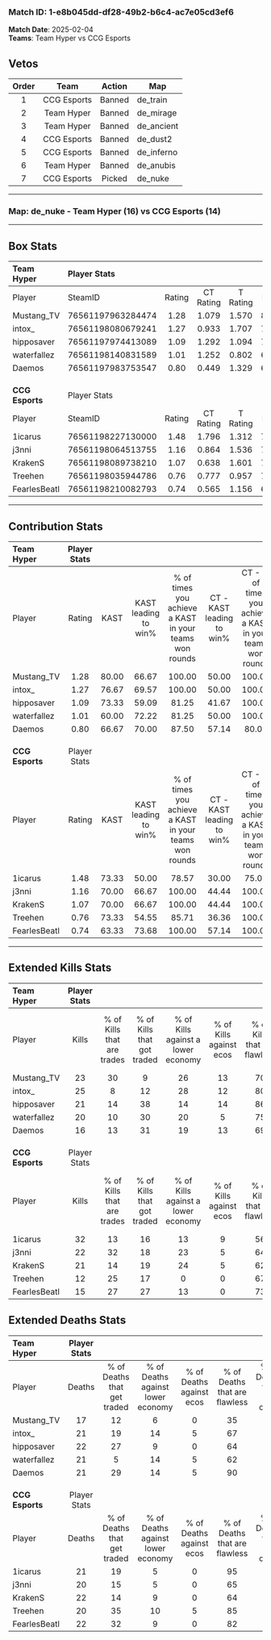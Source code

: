 ### Match ID: 1-e8b045dd-df28-49b2-b6c4-ac7e05cd3ef6  
**Match Date**: 2025-02-04  
**Teams**: Team Hyper vs CCG Esports  

## Vetos  

| Order | Team | Action | Map |
| :---: | :--: | :----: | --- |
| 1 | CCG Esports | Banned | de_train |
| 2 | Team Hyper | Banned | de_mirage |
| 3 | Team Hyper | Banned | de_ancient |
| 4 | CCG Esports | Banned | de_dust2 |
| 5 | CCG Esports | Banned | de_inferno |
| 6 | Team Hyper | Banned | de_anubis |
| 7 | CCG Esports | Picked | de_nuke |

---  

### **Map**: de_nuke - Team Hyper (16) vs CCG Esports (14)  
---  

## Box Stats  

| **Team Hyper**  | Player Stats      |        |           |          |       |       |       |         |        |      |     |
| :- | :- | :-: | :-: | :-: | :-: | :-: | :-: | :-: | :-: | :-: | :-: |
| Player          | SteamID           | Rating | CT Rating | T Rating | KAST  |  ADR  | Kills | Assists | Deaths | K/D  | HS% |
| Mustang_TV      | 76561197963284474 |  1.28  |   1.079   |  1.570   | 80.00 | 80.8  |  23   |    5    |   17   | 1.35 | 34  |
| intox_          | 76561198080679241 |  1.27  |   0.933   |  1.707   | 76.67 | 85.8  |  25   |    7    |   21   | 1.19 | 60  |
| hipposaver      | 76561197974413089 |  1.09  |   1.292   |  1.094   | 73.33 | 80.9  |  21   |    5    |   22   | 0.95 | 71  |
| waterfallez     | 76561198140831589 |  1.01  |   1.252   |  0.802   | 60.00 | 86.5  |  20   |    9    |   21   | 0.95 | 55  |
| Daemos          | 76561197983753547 |  0.80  |   0.449   |  1.329   | 66.67 | 49.3  |  16   |    2    |   21   | 0.76 | 56  |
|                 |                   |        |           |          |       |       |       |         |        |      |     |
|                 |                   |        |           |          |       |       |       |         |        |      |     |
|                 |                   |        |           |          |       |       |       |         |        |      |     |
| **CCG Esports** | Player Stats      |        |           |          |       |       |       |         |        |      |     |
| Player          | SteamID           | Rating | CT Rating | T Rating | KAST  |  ADR  | Kills | Assists | Deaths | K/D  | HS% |
| 1icarus         | 76561198227130000 |  1.48  |   1.796   |  1.312   | 73.33 | 101.2 |  32   |    4    |   21   | 1.52 | 62  |
| j3nni           | 76561198064513755 |  1.16  |   0.864   |  1.536   | 70.00 | 88.6  |  22   |    9    |   20   | 1.10 | 59  |
| KrakenS         | 76561198089738210 |  1.07  |   0.638   |  1.601   | 70.00 | 80.2  |  21   |    7    |   22   | 0.95 | 42  |
| Treehen         | 76561198035944786 |  0.76  |   0.777   |  0.957   | 73.33 | 47.9  |  12   |    6    |   20   | 0.60 | 50  |
| FearlesBeatl    | 76561198210082793 |  0.74  |   0.565   |  1.156   | 63.33 | 52.4  |  15   |    1    |   22   | 0.68 | 80  |
---  

## Contribution Stats  

| **Team Hyper**  | Player Stats |       |                      |                                                        |                           |                                                             |                          |                                                            |
| :- | :-: | :-: | :-: | :-: | :-: | :-: | :-: | :-: |
| Player          |    Rating    | KAST  | KAST leading to win% | % of times you achieve a KAST in your teams won rounds | CT - KAST leading to win% | CT - % of times you achieve a KAST in your teams won rounds | T - KAST leading to win% | T - % of times you achieve a KAST in your teams won rounds |
| Mustang_TV      |     1.28     | 80.00 |        66.67         |                         100.00                         |           50.00           |                           100.00                            |          78.57           |                           100.00                           |
| intox_          |     1.27     | 76.67 |        69.57         |                         100.00                         |           50.00           |                           100.00                            |          84.62           |                           100.00                           |
| hipposaver      |     1.09     | 73.33 |        59.09         |                         81.25                          |           41.67           |                           100.00                            |          80.00           |                           72.73                            |
| waterfallez     |     1.01     | 60.00 |        72.22         |                         81.25                          |           50.00           |                           100.00                            |          100.00          |                           72.73                            |
| Daemos          |     0.80     | 66.67 |        70.00         |                         87.50                          |           57.14           |                            80.00                            |          76.92           |                           90.91                            |
|                 |              |       |                      |                                                        |                           |                                                             |                          |                                                            |
|                 |              |       |                      |                                                        |                           |                                                             |                          |                                                            |
|                 |              |       |                      |                                                        |                           |                                                             |                          |                                                            |
| **CCG Esports** | Player Stats |       |                      |                                                        |                           |                                                             |                          |                                                            |
| Player          |    Rating    | KAST  | KAST leading to win% | % of times you achieve a KAST in your teams won rounds | CT - KAST leading to win% | CT - % of times you achieve a KAST in your teams won rounds | T - KAST leading to win% | T - % of times you achieve a KAST in your teams won rounds |
| 1icarus         |     1.48     | 73.33 |        50.00         |                         78.57                          |           30.00           |                            75.00                            |          66.67           |                           80.00                            |
| j3nni           |     1.16     | 70.00 |        66.67         |                         100.00                         |           44.44           |                           100.00                            |          83.33           |                           100.00                           |
| KrakenS         |     1.07     | 70.00 |        66.67         |                         100.00                         |           44.44           |                           100.00                            |          83.33           |                           100.00                           |
| Treehen         |     0.76     | 73.33 |        54.55         |                         85.71                          |           36.36           |                           100.00                            |          72.73           |                           80.00                            |
| FearlesBeatl    |     0.74     | 63.33 |        73.68         |                         100.00                         |           57.14           |                           100.00                            |          83.33           |                           100.00                           |
---  

## Extended Kills Stats  

| **Team Hyper**  | Player Stats |                            |                            |                                    |                         |                              |                                 |                                       |                    |           |
| :- | :-: | :-: | :-: | :-: | :-: | :-: | :-: | :-: | :-: | :-: |
| Player          |    Kills     | % of Kills that are trades | % of Kills that got traded | % of Kills against a lower economy | % of Kills against ecos | % of Kills that are flawless | % of Kills that are close duels | % of Kills that are assisted by flash | Pistol Round Kills | AWP Kills |
| Mustang_TV      |      23      |             30             |             9              |                 26                 |           13            |              70              |                9                |                   0                   |         0          |     0     |
| intox_          |      25      |             8              |             12             |                 28                 |           12            |              80              |                0                |                   0                   |         2          |     0     |
| hipposaver      |      21      |             14             |             38             |                 14                 |           14            |              86              |                0                |                   0                   |         3          |     0     |
| waterfallez     |      20      |             10             |             30             |                 20                 |            5            |              75              |                5                |                   0                   |         3          |     1     |
| Daemos          |      16      |             13             |             31             |                 19                 |           13            |              69              |               13                |                   0                   |         2          |     3     |
|                 |              |                            |                            |                                    |                         |                              |                                 |                                       |                    |           |
|                 |              |                            |                            |                                    |                         |                              |                                 |                                       |                    |           |
|                 |              |                            |                            |                                    |                         |                              |                                 |                                       |                    |           |
| **CCG Esports** | Player Stats |                            |                            |                                    |                         |                              |                                 |                                       |                    |           |
| Player          |    Kills     | % of Kills that are trades | % of Kills that got traded | % of Kills against a lower economy | % of Kills against ecos | % of Kills that are flawless | % of Kills that are close duels | % of Kills that are assisted by flash | Pistol Round Kills | AWP Kills |
| 1icarus         |      32      |             13             |             16             |                 13                 |            9            |              56              |                6                |                   0                   |         0          |     0     |
| j3nni           |      22      |             32             |             18             |                 23                 |            5            |              64              |                0                |                   0                   |         0          |     0     |
| KrakenS         |      21      |             14             |             19             |                 24                 |            5            |              62              |                5                |                   0                   |         1          |     0     |
| Treehen         |      12      |             25             |             17             |                 0                  |            0            |              67              |                8                |                   0                   |         3          |     4     |
| FearlesBeatl    |      15      |             27             |             27             |                 13                 |            0            |              73              |                7                |                  13                   |         0          |     0     |
## Extended Deaths Stats  

| **Team Hyper**  | Player Stats |                             |                                   |                          |                               |                            |                           |               |
| :- | :-: | :-: | :-: | :-: | :-: | :-: | :-: | :-: |
| Player          |    Deaths    | % of Deaths that get traded | % of Deaths against lower economy | % of Deaths against ecos | % of Deaths that are flawless | % of Deaths that are close | % of Deaths while blinded | Deaths to AWP |
| Mustang_TV      |      17      |             12              |                 6                 |            0             |              35               |             0              |             6             |       0       |
| intox_          |      21      |             19              |                14                 |            5             |              67               |             5              |             0             |       0       |
| hipposaver      |      22      |             27              |                 9                 |            0             |              64               |             9              |             5             |       1       |
| waterfallez     |      21      |              5              |                14                 |            5             |              62               |             10             |             0             |       2       |
| Daemos          |      21      |             29              |                14                 |            5             |              90               |             0              |             0             |       1       |
|                 |              |                             |                                   |                          |                               |                            |                           |               |
|                 |              |                             |                                   |                          |                               |                            |                           |               |
|                 |              |                             |                                   |                          |                               |                            |                           |               |
| **CCG Esports** | Player Stats |                             |                                   |                          |                               |                            |                           |               |
| Player          |    Deaths    | % of Deaths that get traded | % of Deaths against lower economy | % of Deaths against ecos | % of Deaths that are flawless | % of Deaths that are close | % of Deaths while blinded | Deaths to AWP |
| 1icarus         |      21      |             19              |                 5                 |            0             |              95               |             0              |             0             |       1       |
| j3nni           |      20      |             15              |                 5                 |            0             |              65               |             5              |             0             |       0       |
| KrakenS         |      22      |             14              |                 9                 |            0             |              64               |             18             |             0             |       1       |
| Treehen         |      20      |             35              |                10                 |            5             |              85               |             0              |             0             |       2       |
| FearlesBeatl    |      22      |             32              |                 9                 |            0             |              82               |             0              |             0             |       0       |
